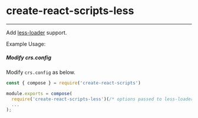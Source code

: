 # create-react-scripts-less
-----------------
Add [less-loader](https://github.com/webpack-contrib/less-loader) support.

Example Usage:
##### Modify crs.config
Modify `crs.config` as below.
```js
const { compose } = require('create-react-scripts')

module.exports = compose(
  require('create-react-scripts-less')(/* options passed to less-loader*/),
  ...
);
```